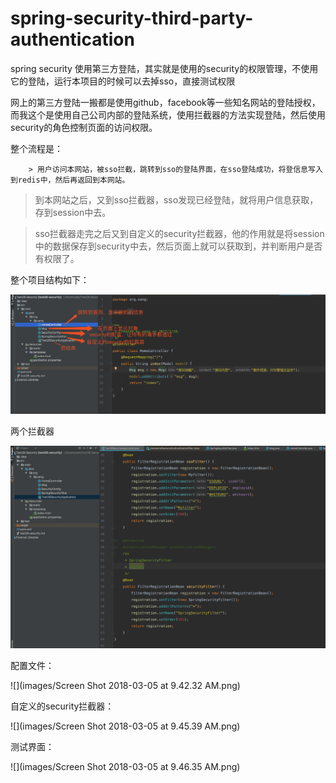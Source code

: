 # spring-security-third-party-authentication
spring security 使用第三方登陆，其实就是使用的security的权限管理，不使用它的登陆，运行本项目的时候可以去掉sso，直接测试权限

网上的第三方登陆一搬都是使用github，facebook等一些知名网站的登陆授权，而我这个是使用自己公司内部的登陆系统，使用拦截器的方法实现登陆，然后使用security的角色控制页面的访问权限。

整个流程是：

		> 用户访问本网站，被sso拦截，跳转到sso的登陆界面，在sso登陆成功，将登信息写入到redis中，然后再返回到本网站。

> 到本网站之后，又到sso拦截器，sso发现已经登陆，就将用户信息获取，存到session中去。

> sso拦截器走完之后又到自定义的security拦截器，他的作用就是将session中的数据保存到security中去，然后页面上就可以获取到，并判断用户是否有权限了。

整个项目结构如下：

![](images/F0BCC06E-E4AC-4BB3-B24F-3A19C621A4B7.png)

两个拦截器

![](images/F0BCC06E-E4AC-4BB3-B24F-3A19C621A4B8.png)

配置文件：

![](images/Screen Shot 2018-03-05 at 9.42.32 AM.png)

自定义的security拦截器：

![](images/Screen Shot 2018-03-05 at 9.45.39 AM.png)

测试界面：

![](images/Screen Shot 2018-03-05 at 9.46.35 AM.png)